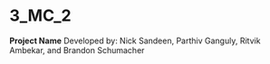 # 3_MC_2
**Project Name**
Developed by: Nick Sandeen, Parthiv Ganguly, Ritvik Ambekar, and Brandon Schumacher
